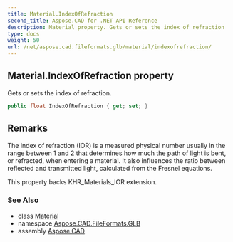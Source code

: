 ```yaml
---
title: Material.IndexOfRefraction
second_title: Aspose.CAD for .NET API Reference
description: Material property. Gets or sets the index of refraction
type: docs
weight: 50
url: /net/aspose.cad.fileformats.glb/material/indexofrefraction/
---
```

## Material.IndexOfRefraction property

Gets or sets the index of refraction.

```csharp
public float IndexOfRefraction { get; set; }
```

## Remarks

The index of refraction (IOR) is a measured physical number usually in the range between 1 and 2 that determines how much the path of light is bent, or refracted, when entering a material. It also influences the ratio between reflected and transmitted light, calculated from the Fresnel equations.

This property backs KHR_Materials_IOR extension.

### See Also

* class [Material](../)
* namespace [Aspose.CAD.FileFormats.GLB](../../material/)
* assembly [Aspose.CAD](../../../)


